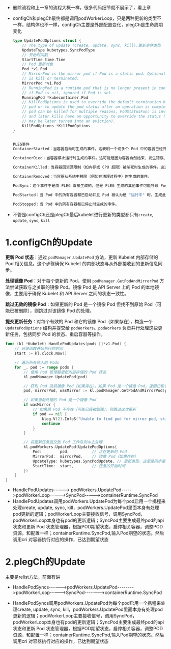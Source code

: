 * 删除流程和上一章的流程大概一样，很多代码细节就不展示了，看上章

* configCh和plegCh最终都是调用podWorkerLoop，只是两种更新的类型不一样，结构体也不一样，configCh主要是外部配置变化，plegCh是生命周期变化

    

    ```go
    type UpdatePodOptions struct {
    	// The type of update (create, update, sync, kill).更新事件类型
    	UpdateType kubetypes.SyncPodType
    	// 开始时间戳
    	StartTime time.Time
    	// Pod 更新对象
    	Pod *v1.Pod
    	// MirrorPod is the mirror pod if Pod is a static pod. Optional when UpdateType
    	// is kill or terminated.
    	MirrorPod *v1.Pod
    	// RunningPod is a runtime pod that is no longer present in config. Required
    	// if Pod is nil, ignored if Pod is set.
    	RunningPod *kubecontainer.Pod
    	// KillPodOptions is used to override the default termination behavior of the
    	// pod or to update the pod status after an operation is completed. Since a
    	// pod can be killed for multiple reasons, PodStatusFunc is invoked in order
    	// and later kills have an opportunity to override the status (i.e. a preemption
    	// may be later turned into an eviction).
    	KillPodOptions *KillPodOptions
    }
    
    
    PLEG事件
    ContainerStarted：当容器启动时生成的事件。这表明一个或多个 Pod 中的容器已经开始运行。
    
    ContainerDied：当容器停止运行时生成的事件。这可能是因为容器自然结束、发生错误、或被显式杀死。
    
    ContainerKilled：当容器因资源限制（如内存或 CPU 超限）被杀死时生成的事件。这通常是由 kubelet 的资源管理决策触发。
    
    ContainerRemoved：当容器从系统中移除（例如在清理过程中）时生成的事件。
    
    PodSync：这个事件不是由 PLEG 直接生成的，但是 PLEG 生成的其他事件可能导致 Pod 同步操作。这通常涉及到根据 Pod 的最新状态来启动或停止容器、应用配置更新等。
    
    PodStarted：当 Pod 中的所有容器都已启动并且 Pod 被认为是 "运行中" 时，生成此事件。
    
    PodStopped：当 Pod 中的所有容器都已停止时生成的事件。
    ```

* 不管是configCh还是plegCh最后kubelet进行更新的类型都只有`create`, `update`, `sync`, `kill`

# 1.configCh的Update

**更新 Pod 状态**：通过 `podManager.UpdatePod` 方法，更新 Kubelet 内部存储的 Pod 相关信息。这个步骤确保 Kubelet 的内部状态与从外部接收到的更新信息同步。

**处理镜像 Pod**：对于每个更新的 Pod，使用 `podManager.GetPodAndMirrorPod` 方法尝试获取与之关联的镜像 Pod。镜像 Pod 是 API Server 上的 Pod 的本地镜像，主要用于确保 Kubelet 和 API Server 之间的状态一致性。

**跳过无效的镜像 Pod**：如果更新的 Pod 是一个镜像 Pod 但找不到原始 Pod（可能已被删除），则跳过对该镜像 Pod 的处理。

**提交更新任务**：对每个有效的 Pod 和它的镜像 Pod（如果存在），构造一个 `UpdatePodOptions` 结构并提交给 `podWorkers`。`podWorkers` 负责并行处理这些更新任务，包括同步 Pod 的状态、重启容器等操作。

```go
func (kl *Kubelet) HandlePodUpdates(pods []*v1.Pod) {
    // 记录函数开始执行的时间
    start := kl.clock.Now()

    // 遍历所有传入的 Pods
    for _, pod := range pods {
        // 使用 Pod 管理器更新内部存储的 Pod 状态
        kl.podManager.UpdatePod(pod)

        // 获取 Pod 及其镜像 Pod（如果存在）。如果 Pod 是一个镜像 Pod，返回它和它的原 Pod。
        pod, mirrorPod, wasMirror := kl.podManager.GetPodAndMirrorPod(pod)

        // 如果当前处理的 Pod 是一个镜像 Pod
        if wasMirror {
            // 如果原 Pod 不存在（可能已经被删除），则跳过这次更新
            if pod == nil {
                klog.V(2).InfoS("Unable to find pod for mirror pod, skipping", "mirrorPod", klog.KObj(mirrorPod), "mirrorPodUID", mirrorPod.UID)
                continue
            }
        }

        // 将更新任务提交到 Pod 工作队列中去处理
        kl.podWorkers.UpdatePod(UpdatePodOptions{
            Pod:        pod,          // 正在更新的 Pod
            MirrorPod:  mirrorPod,    // 镜像 Pod（如果存在）
            UpdateType: kubetypes.SyncPodUpdate, // 更新类型，这里是同步更新
            StartTime:  start,        // 任务的开始时间
        })
    }
}
```

* HandlePodUpdates-----> podWorkers.UpdatePod----->podWorkerLoop----->SyncPod----->containerRuntime.SyncPod
* HandlePodUpdates调用podWorkers.UpdatePod为每个pod启用一个携程来处理create, update, sync, kill，podWorkers.UpdatePod里面本身有处理pod更新的逻辑；podWorkerLoop主要接收信号，调用SyncPod，podWorkerLoop本身也有pod的更新逻辑；SyncPod主要生成最终pod的api状态和更新 Pod 状态管理器，根据POD期望状态，启停相关容器，调整POD资源，和配置一样；containerRuntime.SyncPod,输入Pod期望的状态。然后调用cri 对容器执行对应的操作，已达到期望状态

# 2.plegCh的Update

主要是relist方法，前面有讲

* HandlePodSyncs------>podWorkers.UpdatePod-------->podWorkerLoop----->SyncPod------->containerRuntime.SyncPod

* HandlePodSyncs调用podWorkers.UpdatePod为每个pod启用一个携程来处理create, update, sync, kill，podWorkers.UpdatePod里面本身有处理pod更新的逻辑；podWorkerLoop主要接收信号，调用SyncPod，podWorkerLoop本身也有pod的更新逻辑；SyncPod主要生成最终pod的api状态和更新 Pod 状态管理器，根据POD期望状态，启停相关容器，调整POD资源，和配置一样；containerRuntime.SyncPod,输入Pod期望的状态。然后调用cri 对容器执行对应的操作，已达到期望状态

